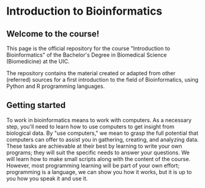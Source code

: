 # Introduction to Bioinformatics

## Welcome to the course!

This page is the official repository for the course "Introduction to Bioinformatics" of the Bachelor's Degree in Biomedical Science (Biomedicine) at the UIC.

The repository contains the material created or adapted from other (referred) sources for a first introduction to the field of Bioinformatics, using Python and R programming languages. 

## Getting started

To work in bioinformatics means to work with computers. As a necessary step, you'll need to learn how to use computers to get insight from biological data. By "use computers," we mean to grasp the full potential that computers can offer to assist you in gathering, creating, and analyzing data. These tasks are achievable at their best by learning to write your own programs; they will suit the specific needs to answer your questions. We will learn how to make small scripts along with the content of the course. However, most programming learning will be part of your own effort; programming is a language, we can show you how it works, but it is up to you how you speak it and use it.
